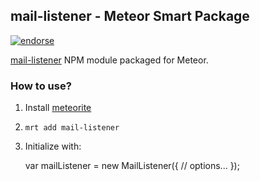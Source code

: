 ## mail-listener - Meteor Smart Package
[![endorse](https://api.coderwall.com/benjaminrh/endorsecount.png)](https://coderwall.com/benjaminrh)

[mail-listener](https://npmjs.org/package/mail-listener) NPM module packaged for Meteor.

### How to use?

1. Install [meteorite](https://github.com/oortcloud/meteorite)
2. `mrt add mail-listener`
3. Initialize with:

    var mailListener = new MailListener({
        // options...
    });
